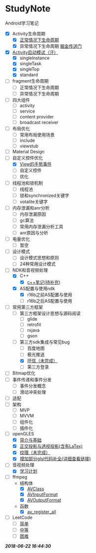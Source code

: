 # StudyNote
Android学习笔记
- [x] Activity生命周期
  - [x] [正常情况下生命周期](https://github.com/yetote/StudyNote/blob/master/Activity生命周期.md)
  - [x] 异常情况下生命周期
     [掘金传送门](https://juejin.im/post/5abb5cf751882555770c8561)
- [x] [Activity启动模试（汗）](https://github.com/yetote/StudyNote/blob/master/Android启动模式.md)
  - [x] singleInstance
  - [x] singleTask
  - [x] singleTop
  - [x] standard
- [ ] fragment生命周期  
   - [ ] 正常情况下生命周期  
   - [ ] 异常情况下生命周期 
- [ ] 四大组件
   - [ ] activity 
   - [ ] service
   - [ ] content provider
   - [ ] broadcast receiver
- [ ] 布局优化
   - [ ] 常用布局使用场景
   - [ ] include
   - [ ] viewstub
- [ ] Material Design
- [ ] 自定义控件优化    
  - [x] [View的手势事件](https://github.com/yetote/StudyNote/blob/master/view手势事件.md)
  - [ ] 自定义控件
  - [ ] 优化
- [ ] 线程池和锁机制
   - [ ] 线程池
   - [ ] 锁和synchronized关键字
   - [ ] votalite关键字
- [ ] 内存泄漏和anr分析
   - [ ] 内存泄漏原因
   - [ ] gc算法
   - [ ] 常用内存泄漏分析工具
   - [ ] anr原因与分析
- [ ] 电量优化
   - [ ] 暂空
- [ ] 设计模式
   - [ ] 设计模式思想和原则
   - [ ] 24种常用设计模式
- [ ] NDK和音视频处理
   - [x] C++ 
       - [x] [c++笔记(待补充)](https://github.com/yetote/StudyNote/blob/master/c++笔记(待补充).md)
   - [x] AS配置与使用ndk
       - [x] r16b之前AS配置与使用
       - [ ] r16b之后AS配置与使用
- [ ] 常用第三方框架
  - [ ] 第三方框架设计思想与源码阅读
     - [ ] glide
     - [ ] retrofit
     - [ ] rxjava
     - [ ] gson
  - [ ] 第三方sdk集成与常见bug
     - [ ] 百度地图
     - [ ] 极光推送
     - [x] [环信（未完成）](https://github.com/yetote/StudyNote/blob/master/我走过最长的路就是环信的套路.md)
     - [ ] 第三方登录
- [ ] Bitmap优化
- [ ] 事件传递和事件分发
   - [ ] 事件分发概念
   - [ ] 滑动冲突处理
- [ ] 适配
- [ ] 架构
   - [ ]  MVP
   - [ ]  MVVM
   - [ ]  组件化
   - [ ]  插件化
- [ ] openGLES
  - [x] [简介与基础](https://github.com/yetote/StudyNote/blob/master/简介与基础.md)   
  - [x] [正交投影与透视投影(含有LaTex)](https://github.com/yetote/StudyNote/blob/master/正交投影与透视投影.md)  
  - [x] [纹理（未完成）](https://github.com/yetote/StudyNote/blob/master/纹理(未完成).md)  
  - [x] [增加部分glsl代码补全(详细查看链接)](https://github.com/yetote/StudyNote/tree/master/templates)  
- [ ] 音视频处理
  - [x] [学习计划](https://github.com/yetote/StudyNote/blob/master/音视频学习计划.md)   
- [ ] ffmpeg 
  - 结构体
    - [x] [AVClass](https://github.com/yetote/StudyNote/blob/master/FFmpegNote/结构体/AVClass.md)
    - [x] [AVInputFormat](https://github.com/yetote/StudyNote/blob/master/FFmpegNote/结构体/AVInputFormat.md)
    - [x] [AVOutputFormat](https://github.com/yetote/StudyNote/blob/master/FFmpegNote/结构体/AVOutputFormat.md)
  - 函数
    - [x] [av_register_all](https://github.com/yetote/StudyNote/blob/master/FFmpegNote/av_register_all.md)
- [ ] LeetCode
  - [ ] [简单](https://github.com/yetote/StudyNote/tree/master/leetcode/简单)
  - [ ] [中等](https://github.com/yetote/StudyNote/tree/master/leetcode/普通)
  - [ ] [困难](https://github.com/yetote/StudyNote/tree/master/leetcode/困难)  
  
***2018-06-22 16:44:30***

